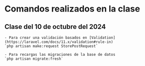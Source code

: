 # Comandos realizados en la clase
## Clase del 10 de octubre del 2024
    - Para crear una validación basados en [Validation](https://laravel.com/docs/11.x/validation#rule-in)
    `php artisan make:request StorePostRequest`

    - Para recargas las migraciones de la base de datos
    `php artisan migrate:fresh`

